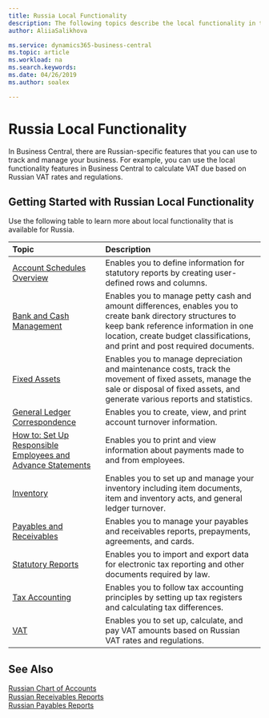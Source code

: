 ```yaml
---
title: Russia Local Functionality
description: The following topics describe the local functionality in the Russian version of Business Central.
author: AliiaSalikhova

ms.service: dynamics365-business-central
ms.topic: article
ms.workload: na
ms.search.keywords:
ms.date: 04/26/2019
ms.author: soalex

---
```

# Russia Local Functionality

In Business Central, there are Russian-specific features that you can use to track and manage your business. For example, you can use the local functionality features in Business Central to calculate VAT due based on Russian VAT rates and regulations.

## Getting Started with Russian Local Functionality

Use the following table to learn more about local functionality that is available for Russia.

| Topic                                                        | Description                                                  |
| :----------------------------------------------------------- | :----------------------------------------------------------- |
| [Account Schedules Overview](account-schedules-overview.md) | Enables you to define information for statutory reports by creating user-defined rows and columns. |
| [Bank and Cash Management](bank-and-cash-management.md) | Enables you to manage petty cash and amount differences, enables you to create bank directory structures to keep bank reference information in one location, create budget classifications, and print and post required documents. |
| [Fixed Assets](fixed-assets.md) | Enables you to manage depreciation and maintenance costs, track the movement of fixed assets, manage the sale or disposal of fixed assets, and generate various reports and statistics. |
| [General Ledger Correspondence](general-ledger-correspondence.md) | Enables you to create, view, and print account turnover information. |
| [How to: Set Up Responsible Employees and Advance Statements](How-to-Set-Up-Responsible-Employees-and-Advance-Statements.md) | Enables you to print and view information about payments made to and from employees. |
| [Inventory](Inventory.md)                                                | Enables you to set up and manage your inventory including item documents, item and inventory acts, and general ledger turnover. |
| [Payables and Receivables](Payables-and-Receivables.md)                                 | Enables you to manage your payables and receivables reports, prepayments, agreements, and cards. |
| [Statutory Reports](Statutory-Reports.md)                                        | Enables you to import and export data for electronic tax reporting and other documents required by law. |
| [Tax Accounting](Tax-Accounting.md)                                           | Enables you to follow tax accounting principles by setting up tax registers and calculating tax differences. |
| [VAT](VAT.md)                                                      | Enables you to set up, calculate, and pay VAT amounts based on Russian VAT rates and regulations. |

## See Also

[Russian Chart of Accounts](Russian-Chart-of-Accounts.md)  
[Russian Receivables Reports](Russian-Receivables-Reports.md)  
[Russian Payables Reports](Russian-Payables-Reports.md)  
